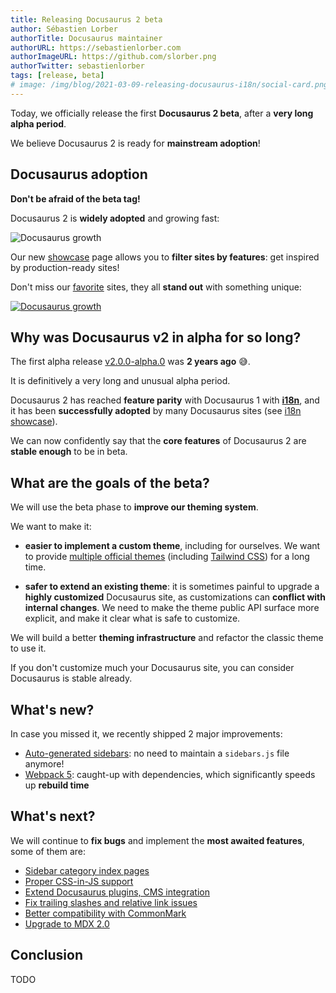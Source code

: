 ```yaml
---
title: Releasing Docusaurus 2 beta
author: Sébastien Lorber
authorTitle: Docusaurus maintainer
authorURL: https://sebastienlorber.com
authorImageURL: https://github.com/slorber.png
authorTwitter: sebastienlorber
tags: [release, beta]
# image: /img/blog/2021-03-09-releasing-docusaurus-i18n/social-card.png
---
```


Today, we officially release the first **Docusaurus 2 beta**, after a **very long alpha period**.

We believe Docusaurus 2 is ready for **mainstream adoption**!

<!--truncate-->

## Docusaurus adoption

**Don't be afraid of the beta tag!**

Docusaurus 2 is **widely adopted** and growing fast:

![Docusaurus growth](/img/blog/2021-05-11-releasing-docusaurus-beta/trend.png)

Our new [showcase](https://docusaurus.io/showcase) page allows you to **filter sites by features**: get inspired by production-ready sites!

Don't miss our [favorite](https://docusaurus.io/showcase?tags=favorite) sites, they all **stand out** with something unique:

[![Docusaurus growth](/img/blog/2021-05-11-releasing-docusaurus-beta/favorites.png)](https://docusaurus.io/showcase?tags=favorite)

## Why was Docusaurus v2 in alpha for so long?

The first alpha release [v2.0.0-alpha.0](https://github.com/facebook/docusaurus/releases/tag/v2.0.0-alpha.0) was **2 years ago** 😅.

It is definitively a very long and unusual alpha period.

Docusaurus 2 has reached **feature parity** with Docusaurus 1 with **[i18n](https://docusaurus.io/blog/2021/03/09/releasing-docusaurus-i18n)**, and it has been **successfully adopted** by many Docusaurus sites (see [i18n showcase](https://docusaurus.io/showcase?tags=i18n)).

We can now confidently say that the **core features** of Docusaurus 2 are **stable enough** to be in beta.

## What are the goals of the beta?

We will use the beta phase to **improve our theming system**.

We want to make it:

- **easier to implement a custom theme**, including for ourselves. We want to provide [multiple official themes](https://github.com/facebook/docusaurus/issues/3522) (including [Tailwind CSS](https://github.com/facebook/docusaurus/issues/2961)) for a long time.

- **safer to extend an existing theme**: it is sometimes painful to upgrade a **highly customized** Docusaurus site, as customizations can **conflict with internal changes**. We need to make the theme public API surface more explicit, and make it clear what is safe to customize.

We will build a better **theming infrastructure** and refactor the classic theme to use it.

If you don't customize much your Docusaurus site, you can consider Docusaurus is stable already.

## What's new?

In case you missed it, we recently shipped 2 major improvements:

- [Auto-generated sidebars](https://docusaurus.io/docs/sidebar#sidebar-item-autogenerated): no need to maintain a `sidebars.js` file anymore!
- [Webpack 5](https://github.com/facebook/docusaurus/issues/4027): caught-up with dependencies, which significantly speeds up **rebuild time**

## What's next?

We will continue to **fix bugs** and implement the **most awaited features**, some of them are:

- [Sidebar category index pages](https://github.com/facebook/docusaurus/issues/2643)
- [Proper CSS-in-JS support](https://github.com/facebook/docusaurus/issues/3236)
- [Extend Docusaurus plugins, CMS integration](https://github.com/facebook/docusaurus/issues/4138)
- [Fix trailing slashes and relative link issues](https://github.com/facebook/docusaurus/issues/3372)
- [Better compatibility with CommonMark](https://github.com/facebook/docusaurus/issues/3018)
- [Upgrade to MDX 2.0](https://github.com/facebook/docusaurus/issues/4029)

## Conclusion

TODO
